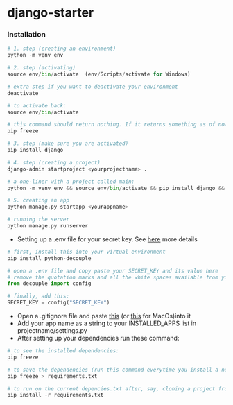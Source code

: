 # django-starter


### Installation

```python
# 1. step (creating an environment)
python -m venv env

# 2. step (activating)
source env/bin/activate  (env/Scripts/activate for Windows)

# extra step if you want to deactivate your environment
deactivate

# to activate back:
source env/bin/activate

# this command should return nothing. If it returns something as of now it could mean you are not running the new environment
pip freeze

# 3. step (make sure you are activated)
pip install django

# 4. step (creating a project)
django-admin startproject <yourprojectname> .

# a one-liner with a project called main:
python -m venv env && source env/bin/activate && pip install django && django-admin startproject main .

# 5. creating an app
python manage.py startapp <yourappname>

# running the server
python manage.py runserver
```

- Setting up a .env file for your secret key. See [here](https://pypi.org/project/python-decouple/#example-how-do-i-use-it-with-django) more details

```python
# first, install this into your virtual environment
pip install python-decouple

# open a .env file and copy paste your SECRET_KEY and its value here
# remove the quotation marks and all the white spaces available from your secret key and add the following import into <project>/settings.py:
from decouple import config

# finally, add this:
SECRET_KEY = config("SECRET_KEY")
```

- Open a .gitignore file and paste [this](https://www.toptal.com/developers/gitignore/api/django) (or [this](https://www.toptal.com/developers/gitignore/api/django,macos) for MacOs)into it
- Add your app name as a string to your INSTALLED_APPS list in projectname/settings.py
- After setting up your dependencies run these command:

```python
# to see the installed dependencies:
pip freeze

# to save the dependencies (run this command everytime you install a new dependency to make it up-to-date with your dependencies):
pip freeze > requirements.txt

# to run on the current depencies.txt after, say, cloning a project from github
pip install -r requirements.txt
```